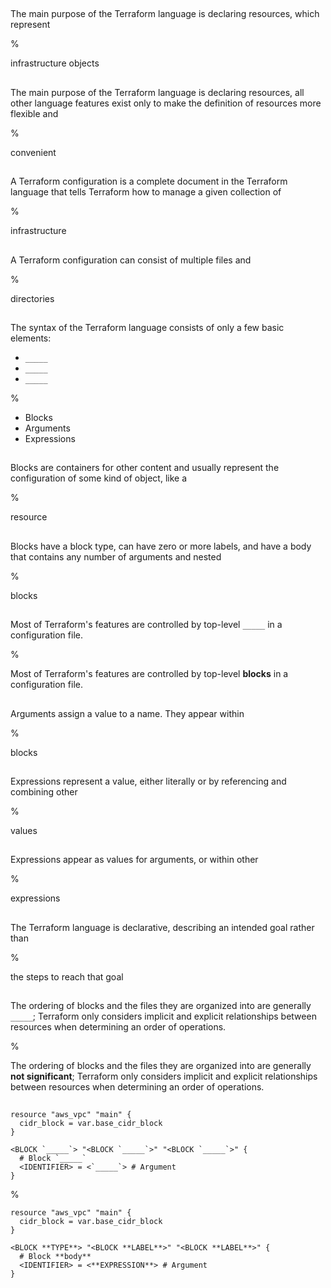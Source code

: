 ##

The main purpose of the Terraform language is declaring resources, which represent

%

infrastructure objects

##

The main purpose of the Terraform language is declaring resources, all other language features exist only to make the definition of resources more flexible and

%

convenient

##

A Terraform configuration is a complete document in the Terraform language that tells Terraform how to manage a given collection of

%

infrastructure

##

A Terraform configuration can consist of multiple files and

%

directories

##

The syntax of the Terraform language consists of only a few basic elements:

- `_____`
- `_____`
- `_____`

%

- Blocks
- Arguments
- Expressions

##

Blocks are containers for other content and usually represent the configuration of some kind of object, like a 

%

resource

##

Blocks have a block type, can have zero or more labels, and have a body that contains any number of arguments and nested

%

blocks

##

Most of Terraform's features are controlled by top-level `_____` in a configuration file.

%

Most of Terraform's features are controlled by top-level **blocks** in a configuration file.

##

Arguments assign a value to a name. They appear within

%

blocks

##

Expressions represent a value, either literally or by referencing and combining other

%

values

##

Expressions appear as values for arguments, or within other

%

expressions

##

The Terraform language is declarative, describing an intended goal rather than

%

the steps to reach that goal

##

The ordering of blocks and the files they are organized into are generally `_____`; Terraform only considers implicit and explicit relationships between resources when determining an order of operations.

%

The ordering of blocks and the files they are organized into are generally **not significant**; Terraform only considers implicit and explicit relationships between resources when determining an order of operations.

##

```
resource "aws_vpc" "main" {
  cidr_block = var.base_cidr_block
}

<BLOCK `_____`> "<BLOCK `_____`>" "<BLOCK `_____`>" {
  # Block `_____`
  <IDENTIFIER> = <`_____`> # Argument
}
```

%

```
resource "aws_vpc" "main" {
  cidr_block = var.base_cidr_block
}

<BLOCK **TYPE**> "<BLOCK **LABEL**>" "<BLOCK **LABEL**>" {
  # Block **body**
  <IDENTIFIER> = <**EXPRESSION**> # Argument
}
```
